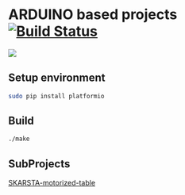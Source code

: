 # ARDUINO based projects [![Build Status](https://travis-ci.org/aenniw/ARDUINO.svg?branch=master)](https://travis-ci.org/aenniw/ARDUINO)

![](https://i.pinimg.com/originals/e5/59/12/e55912dd26a1663443e5ca532a4ebc60.png)

## Setup environment

```bash
sudo pip install platformio
```

## Build

```bash
./make
```

## SubProjects

[SKARSTA-motorized-table](skarsta/README.md)
